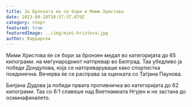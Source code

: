 ```yaml
---
title: За бронзата ќе се бори и Мими Христова
date: 2023-09-20T10:57:37.879Z
category: спорт
featured: true
featuredImage: ../img/mimi-hristova.jpg
author: Вардарски
---
```

Мими Христова ќе се бори за бронзен медал во категоријата до 65 килограми. на меѓународниот натпревар во Белград. Таа убедливо ја победи Дондупова, која се натпреваруваше како спортистка поединечна. Вечерва ќе се расправа за оценката со Татјана Паунова.

Билјана Дудова ја победи првата противничка во категоријата до 62 килограми. Таа со 6:1 славеше над Виетнамката Нгујен и не застана до осминафиналето.